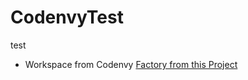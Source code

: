 # CodenvyTest
test

* Workspace from Codenvy [Factory from this Project](http://codenvy.io/f?url=https://github.com/johncm/CodenvyTest)
